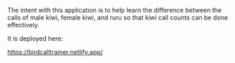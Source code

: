 The intent with this application is to help learn the difference between the calls of male kiwi, female kiwi, and ruru so that kiwi call counts can be done effectively.

It is deployed here:


https://birdcalltrainer.netlify.app/
